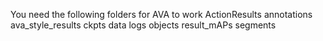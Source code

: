 You need the following folders for AVA to work
ActionResults  annotations  ava_style_results  ckpts  data  logs  objects  result_mAPs  segments
